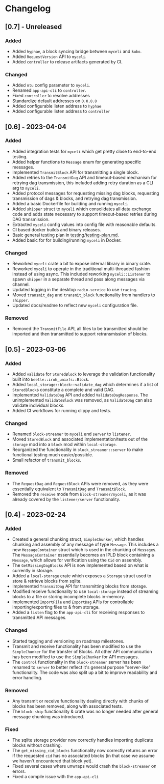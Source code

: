 # Changelog


## [0.7] - Unreleased

### Added

- Added `hyphae`, a block syncing bridge between `myceli` and `kubo`.
- Added `RequestVersion` API to `myceli`.
- Added `controller` to release artifacts generated by CI.

### Changed

- Added `mtu` config parameter to `myceli`.
- Renamed `app-api-cli` to `controller`.
- Fixed `controller` to resolve addresses
- Standardize default addresses on `0.0.0.0`
- Added configurable listen address to `hyphae`
- Added configurable listen address to `controller`

## [0.6] - 2023-04-04

### Added

- Added integration tests for `myceli` which get pretty close to end-to-end testing.
- Added helper functions to `Message` enum for generating specific messages.
- Implemented `TransmitBlock` API for transmitting a single block.
- Added retries to the `TransmitDag` API and timeout-based mechanism for retrying dag transmission, this included adding retry duration as a CLI arg to `myceli`.
- Added protocol messages for requesting missing dag blocks, requesting transmission of dags & blocks, and retrying dag transmission.
- Added a basic Dockerfile for building and running `myceli`.
- Added `shipper` struct to `myceli` which consolidates all data exchange code and adds state necessary to support timeout-based retries during DAG transmission.
- Extracted `myceli` config values into config file with reasonable defaults.
- CI based docker builds and binary releases.
- Basic general testing plan in [testing/testing-plan.md](testing/testing-plan.md).
- Added basic for for building/running `myceli` in Docker.

### Changed

- Reworked `myceli` crate a bit to expose internal library in binary crate.
- Reworked `myceli` to operate in the traditional multi-threaded fashion instead of using async. This included reworking `myceli::Listener` to spawn `shipper` in a separate thread and pass along messages via channel.
- Updated logging in the desktop `radio-service` to use `tracing`.
- Moved `transmit_dag` and `transmit_block` functionality from handlers to `shipper`.
- Updated docs/readme to reflect new `myceli` configuration file.

### Removed

- Removed the `TransmitFile` API, all files to be transmitted should be imported and then transmitted to support retransmission of blocks.

## [0.5] - 2023-03-06

### Added

- Added `validate` for `StoredBlock` to leverage the validation functionality built into `beetle::iroh_unixfs::Block`.
- Added `local_storage::block::validate_dag` which determines if a list of `StoredBlock`s constitute a complete and valid DAG.
- Implemented `ValidateDag` API and added `ValidateDagResponse`. The unimplemented `ValidateBlock` was removed, as `ValidateDag` can also validate individual blocks.
- Added CI workflows for running clippy and tests.

### Changed

- Renamed `block-streamer` to `myceli` and `server` to `listener`.
- Moved `StoredBlock` and associated implementation/tests out of the `storage` mod into a `block` mod within `local-storage`.
- Reorganized the functionality in `block_streamer::server` to make functional testing much easier/possible.
- Small refactor of `transmit_blocks`.

### Removed

- The `RequestDag` and `RequestBlock` APIs were removed, as they were essentially equivalent to `TransmitDag` and `TransmitBlock`.
- Removed the `receive` mode from `block-streamer/myceli`, as it was already covered by the `listener/server` functionality.

## [0.4] - 2023-02-24

### Added

- Created a general chunking struct, `SimpleChunker`, which handles chunking and assembly of any message of type `Message`. This includes a new `MessageContainer` struct which is used in the chunking of `Message`s. The `MessageContainer` essentially becomes an IPLD block containing a `Message`, which allows for verification using the `Cid` on assembly.
- The `GetMissingDagBlocks` API is now implemented based on what is currently in storage.
- Added a `local-storage` crate which exposes a `Storage` struct used to store & retrieve blocks from sqlite.
- Implemented `TransmitDag` API for transmitting blocks from storage.
- Modified receive functionality to use `local-storage` instead of streaming blocks to a file or storing incomplete blocks in-memory.
- Implemented `ImportFile` and `ExportDag` APIs for controllable importing/exporting files to & from storage.
- Added a `listen` flag to the `app-api-cli` for receiving responses to transmitted API messages.

### Changed

- Started tagging and versioning on roadmap milestones.
- Transmit and receive functionality has been modified to use the `SimpleChunker` for the transfer of Blocks. All other API communication has been modified to use the `SimpleChunker` for API messages.
- The `control` functionality in the `block-streamer` server has been renamed to `server` to better reflect it's general purpose "server-like" functionality. The code was also split up a bit to improve readability and error handling.

### Removed

- Any transmit or receive functionality dealing directly with chunks of blocks has been removed, along with associated tests.
- The `block-ship` functionality & crate was no longer needed after general message chunking was introduced.

### Fixed

- The sqlite storage provider now correctly handles importing duplicate blocks without crashing.
- The `get_missing_cid_blocks` functionality now correctly returns an error if the requested `cid` has no associated blocks (in that case we assume we haven't encountered that block yet).
- Fixed several cases where unwraps would crash the `block-streamer` on errors.
- Fixed a compile issue with the `app-api-cli`